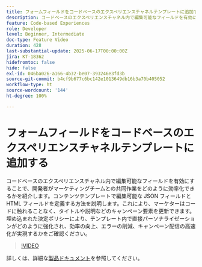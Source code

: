 ```yaml
---
title: フォームフィールドをコードベースのエクスペリエンスチャネルテンプレートに追加する
description: コードベースのエクスペリエンスチャネル内で編集可能なフィールドを有効にすることで、開発者がマーケティングチームとの共同作業をどのように効率化できるかを紹介します。コンテンツテンプレートで編集可能な JSON フィールドと HTML フィールドを定義する方法を説明します。これにより、マーケターはコードに触れることなく、タイトルや説明などのキャンペーン要素を更新できます。埋め込まれた決定ポリシーにより、テンプレート内で直接パーソナライゼーションがどのように強化され、効率の向上、エラーの削減、キャンペーン配信の高速化が実現するかをご確認ください。
feature: Code-based Experiences
role: Developer
level: Beginner, Intermediate
doc-type: Feature Video
duration: 428
last-substantial-update: 2025-06-17T00:00:00Z
jira: KT-18362
hidefromtoc: false
hide: false
exl-id: 046ba026-a166-4b32-be07-393246e3fd3b
source-git-commit: b4cf9b677c6bc142e1013649db16b3a70b405052
workflow-type: ht
source-wordcount: '144'
ht-degree: 100%

---
```


# フォームフィールドをコードベースのエクスペリエンスチャネルテンプレートに追加する

コードベースのエクスペリエンスチャネル内で編集可能なフィールドを有効にすることで、開発者がマーケティングチームとの共同作業をどのように効率化できるかを紹介します。コンテンツテンプレートで編集可能な JSON フィールドと HTML フィールドを定義する方法を説明します。これにより、マーケターはコードに触れることなく、タイトルや説明などのキャンペーン要素を更新できます。埋め込まれた決定ポリシーにより、テンプレート内で直接パーソナライゼーションがどのように強化され、効率の向上、エラーの削減、キャンペーン配信の高速化が実現するかをご確認ください。

>[!VIDEO](https://video.tv.adobe.com/v/3463990/?learn=on&enablevpops)

詳しくは、詳細な[製品ドキュメント](https://experienceleague.adobe.com/ja/docs/journey-optimizer/using/channels/code-based-experience/create-code-based-experiences/code-based-form-fields)を参照してください。
